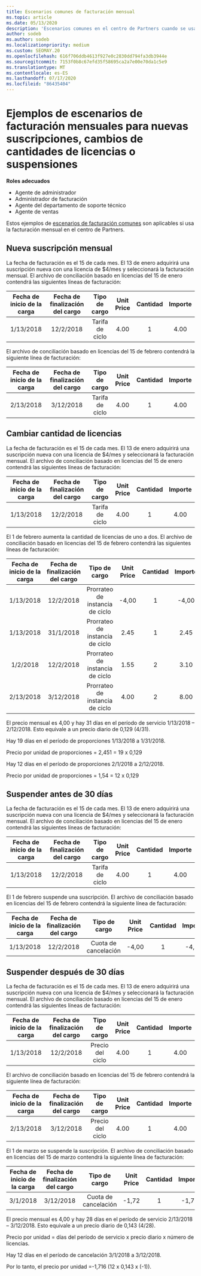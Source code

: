 ```yaml
---
title: Escenarios comunes de facturación mensual
ms.topic: article
ms.date: 05/13/2020
description: 'Escenarios comunes en el centro de Partners cuando se usa la facturación mensual: incluye la adición de nuevas suscripciones, el cambio de la cantidad de licencias y la suspensión de suscripciones.'
author: sodeb
ms.author: sodeb
ms.localizationpriority: medium
ms.custom: SEOMAY.20
ms.openlocfilehash: 616f706ddb4613f927e0c2830dd794fa3db3944e
ms.sourcegitcommit: 7153f0b8c67efd35f58695ca2a7e00e70da1c5e9
ms.translationtype: MT
ms.contentlocale: es-ES
ms.lasthandoff: 07/17/2020
ms.locfileid: "86435404"
---
```

# <a name="sample-monthly-billing-scenarios-for-new-subscriptions-changing-license-amounts-or-suspensions"></a>Ejemplos de escenarios de facturación mensuales para nuevas suscripciones, cambios de cantidades de licencias o suspensiones

**Roles adecuados**

- Agente de administrador
- Administrador de facturación
- Agente del departamento de soporte técnico
- Agente de ventas

Estos ejemplos de [escenarios de facturación comunes](common-billing-scenarios.md) son aplicables si usa la facturación mensual en el centro de Partners.

## <a name="new-monthly-subscription"></a>Nueva suscripción mensual

La fecha de facturación es el 15 de cada mes. El 13 de enero adquirirá una suscripción nueva con una licencia de $4/mes y seleccionará la facturación mensual. El archivo de conciliación basado en licencias del 15 de enero contendrá las siguientes líneas de facturación:

|Fecha de inicio de la carga |Fecha de finalización del cargo |Tipo de cargo |Unit Price |Cantidad |Importe |
|       :---:      |    :---:       | :---:      |:---:      |:---:    |:---:  |
|1/13/2018         |12/2/2018    |Tarifa de ciclo   |4.00       |1        |4.00 |

El archivo de conciliación basado en licencias del 15 de febrero contendrá la siguiente línea de facturación:

|Fecha de inicio de la carga |Fecha de finalización del cargo |Tipo de cargo |Unit Price |Cantidad |Importe |
|       :---:      |    :---:       | :---:      |:---:      |:---:    |:---:  |
|2/13/2018         |3/12/2018    |Tarifa de ciclo   |4.00       |1        |4.00 |

## <a name="change-license-quantity"></a>Cambiar cantidad de licencias

La fecha de facturación es el 15 de cada mes. El 13 de enero adquirirá una suscripción nueva con una licencia de $4/mes y seleccionará la facturación mensual. El archivo de conciliación basado en licencias del 15 de enero contendrá las siguientes líneas de facturación:

|Fecha de inicio de la carga |Fecha de finalización del cargo |Tipo de cargo |Unit Price |Cantidad |Importe |
|       :---:      |    :---:       | :---:      |:---:      |:---:    |:---:  |
|1/13/2018         |12/2/2018    |Tarifa de ciclo   |4.00       |1        |4.00    |

El 1 de febrero aumenta la cantidad de licencias de uno a dos. El archivo de conciliación basado en licencias del 15 de febrero contendrá las siguientes líneas de facturación:

|Fecha de inicio de la carga |Fecha de finalización del cargo |Tipo de cargo |Unit Price |Cantidad |Importe |
|       :---:      |    :---:       | :---:      |:---:      |:---:    |:---:  |
| 1/13/2018        |12/2/2018    |Prorrateo de instancia de ciclo   |-4,00       |1        |-4,00   |
|1/13/2018         |31/1/2018    | Prorrateo de instancia de ciclo   |2.45       |1        |2.45    |
|1/2/2018         |12/2/2018    | Prorrateo de instancia de ciclo   |1.55       |2        |3.10    |
|2/13/2018         |3/12/2018    | Prorrateo de instancia de ciclo   |4.00       |2        |8.00    |

El precio mensual es 4,00 y hay 31 días en el período de servicio 1/13/2018 – 2/12/2018. Esto equivale a un precio diario de 0,129 (4/31).

Hay 19 días en el período de proporciones 1/13/2018 a 1/31/2018.

Precio por unidad de proporciones = 2,451 = 19 x 0,129

Hay 12 días en el período de proporciones 2/1/2018 a 2/12/2018.

Precio por unidad de proporciones = 1,54 = 12 x 0,129

## <a name="suspend-before-30-days"></a>Suspender antes de 30 días

La fecha de facturación es el 15 de cada mes. El 13 de enero adquirirá una suscripción nueva con una licencia de $4/mes y seleccionará la facturación mensual. El archivo de conciliación basado en licencias del 15 de enero contendrá las siguientes líneas de facturación:

|Fecha de inicio de la carga |Fecha de finalización del cargo |Tipo de cargo |Unit Price |Cantidad |Importe |
|       :---:      |    :---:       | :---:      |:---:      |:---:    |:---:  |
|1/13/2018         |12/2/2018    |Tarifa de ciclo   |4.00       |1        |4.00    |

El 1 de febrero suspende una suscripción. El archivo de conciliación basado en licencias del 15 de febrero contendrá la siguiente línea de facturación:

|Fecha de inicio de la carga |Fecha de finalización del cargo |Tipo de cargo |Unit Price |Cantidad |Importe |
|       :---:      |    :---:       | :---:      |:---:      |:---:    |:---:  |
1/13/2018|12/2/2018|Cuota de cancelación|-4,00|1|-4,00

## <a name="suspend-after-30-days"></a>Suspender después de 30 días

La fecha de facturación es el 15 de cada mes. El 13 de enero adquirirá una suscripción nueva con una licencia de $4/mes y seleccionará la facturación mensual. El archivo de conciliación basado en licencias del 15 de enero contendrá las siguientes líneas de facturación:

|Fecha de inicio de la carga |Fecha de finalización del cargo |Tipo de cargo |Unit Price |Cantidad |Importe |
|       :---:      |    :---:       | :---:      |:---:      |:---:    |:---:  |
1/13/2018|12/2/2018|Precio del ciclo|4.00|1|4.00

El archivo de conciliación basado en licencias del 15 de febrero contendrá la siguiente línea de facturación:

|Fecha de inicio de la carga |Fecha de finalización del cargo |Tipo de cargo |Unit Price |Cantidad |Importe |
|       :---:      |    :---:       | :---:      |:---:      |:---:    |:---:  |
2/13/2018|3/12/2018|Precio del ciclo|4.00|1|4.00

El 1 de marzo se suspende la suscripción. El archivo de conciliación basado en licencias del 15 de marzo contendrá la siguiente línea de facturación:

|Fecha de inicio de la carga |Fecha de finalización del cargo |Tipo de cargo |Unit Price |Cantidad |Importe |
|       :---:      |    :---:       | :---:      |:---:      |:---:    |:---:  |
3/1/2018|3/12/2018|Cuota de cancelación|-1,72|1|-1,72

El precio mensual es 4,00 y hay 28 días en el período de servicio 2/13/2018 – 3/12/2018. Esto equivale a un precio diario de 0,143 (4/28).

Precio por unidad = días del período de servicio x precio diario x número de licencias.

Hay 12 días en el período de cancelación 3/1/2018 a 3/12/2018.

Por lo tanto, el precio por unidad =-1,716 (12 x 0,143 x (-1)).
